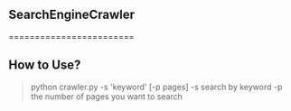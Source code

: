 ## SearchEngineCrawler
========================

How to Use?
------------------
>python crawler.py -s 'keyword' [-p pages] 
-s search by keyword
-p the number of pages you want to search
